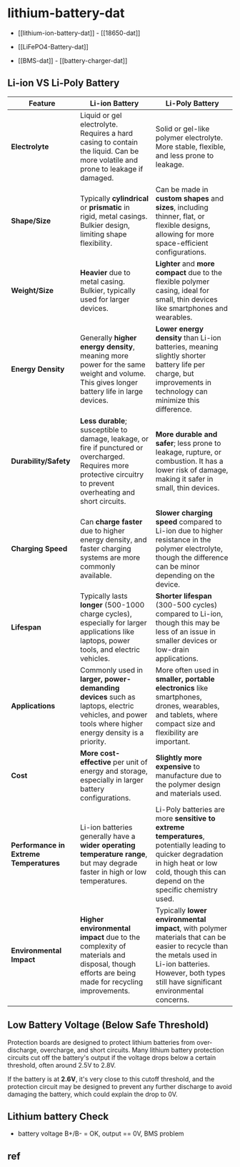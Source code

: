
# lithium-battery-dat

- [[lithium-ion-battery-dat]] - [[18650-dat]]

- [[LiFePO4-Battery-dat]]

- [[BMS-dat]] - [[battery-charger-dat]]


## Li-ion VS Li-Poly Battery 

| Feature               | **Li-ion Battery**                                       | **Li-Poly Battery**                                      |
|-----------------------|----------------------------------------------------------|----------------------------------------------------------|
| **Electrolyte**        | Liquid or gel electrolyte. Requires a hard casing to contain the liquid. Can be more volatile and prone to leakage if damaged. | Solid or gel-like polymer electrolyte. More stable, flexible, and less prone to leakage. |
| **Shape/Size**         | Typically **cylindrical** or **prismatic** in rigid, metal casings. Bulkier design, limiting shape flexibility. | Can be made in **custom shapes** and **sizes**, including thinner, flat, or flexible designs, allowing for more space-efficient configurations. |
| **Weight/Size**        | **Heavier** due to metal casing. Bulkier, typically used for larger devices. | **Lighter** and **more compact** due to the flexible polymer casing, ideal for small, thin devices like smartphones and wearables. |
| **Energy Density**     | Generally **higher energy density**, meaning more power for the same weight and volume. This gives longer battery life in large devices. | **Lower energy density** than Li-ion batteries, meaning slightly shorter battery life per charge, but improvements in technology can minimize this difference. |
| **Durability/Safety**  | **Less durable**; susceptible to damage, leakage, or fire if punctured or overcharged. Requires more protective circuitry to prevent overheating and short circuits. | **More durable and safer**; less prone to leakage, rupture, or combustion. It has a lower risk of damage, making it safer in small, thin devices. |
| **Charging Speed**     | Can **charge faster** due to higher energy density, and faster charging systems are more commonly available. | **Slower charging speed** compared to Li-ion due to higher resistance in the polymer electrolyte, though the difference can be minor depending on the device. |
| **Lifespan**           | Typically lasts **longer** (500-1000 charge cycles), especially for larger applications like laptops, power tools, and electric vehicles. | **Shorter lifespan** (300-500 cycles) compared to Li-ion, though this may be less of an issue in smaller devices or low-drain applications. |
| **Applications**       | Commonly used in **larger, power-demanding devices** such as laptops, electric vehicles, and power tools where higher energy density is a priority. | More often used in **smaller, portable electronics** like smartphones, drones, wearables, and tablets, where compact size and flexibility are important. |
| **Cost**               | **More cost-effective** per unit of energy and storage, especially in larger battery configurations. | **Slightly more expensive** to manufacture due to the polymer design and materials used. |
| **Performance in Extreme Temperatures** | Li-ion batteries generally have a **wider operating temperature range**, but may degrade faster in high or low temperatures. | Li-Poly batteries are more **sensitive to extreme temperatures**, potentially leading to quicker degradation in high heat or low cold, though this can depend on the specific chemistry used. |
| **Environmental Impact** | **Higher environmental impact** due to the complexity of materials and disposal, though efforts are being made for recycling improvements. | Typically **lower environmental impact**, with polymer materials that can be easier to recycle than the metals used in Li-ion batteries. However, both types still have significant environmental concerns. |


## Low Battery Voltage (Below Safe Threshold)

Protection boards are designed to protect lithium batteries from over-discharge, overcharge, and short circuits. Many lithium battery protection circuits cut off the battery's output if the voltage drops below a certain threshold, often around 2.5V to 2.8V.

If the battery is at **2.6V**, it's very close to this cutoff threshold, and the protection circuit may be designed to prevent any further discharge to avoid damaging the battery, which could explain the drop to 0V.




## Lithium battery Check 

- battery voltage B+/B- = OK, output == 0V, BMS problem 


## ref 
